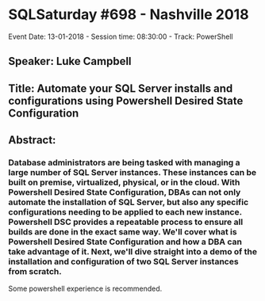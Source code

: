 # SQLSaturday #698 - Nashville 2018
Event Date: 13-01-2018 - Session time: 08:30:00 - Track: PowerShell 
## Speaker: Luke Campbell
## Title: Automate your SQL Server installs and configurations using Powershell Desired State Configuration
## Abstract:
### Database administrators are being tasked with managing a large number of SQL Server instances.  These instances can be built on premise, virtualized, physical, or in the cloud.  With Powershell Desired State Configuration, DBAs can not only automate the installation of SQL Server, but also any specific configurations needing to be applied to each new instance.  Powershell DSC provides a repeatable process to ensure all builds are done in the exact same way.  We'll cover what is Powershell Desired State Configuration and how a DBA can take advantage of it.  Next, we'll dive straight into a demo of the installation and configuration of two SQL Server instances from scratch.  

Some powershell experience is recommended.
